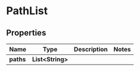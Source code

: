 

# PathList


## Properties

| Name | Type | Description | Notes |
|------------ | ------------- | ------------- | -------------|
|**paths** | **List&lt;String&gt;** |  |  |



